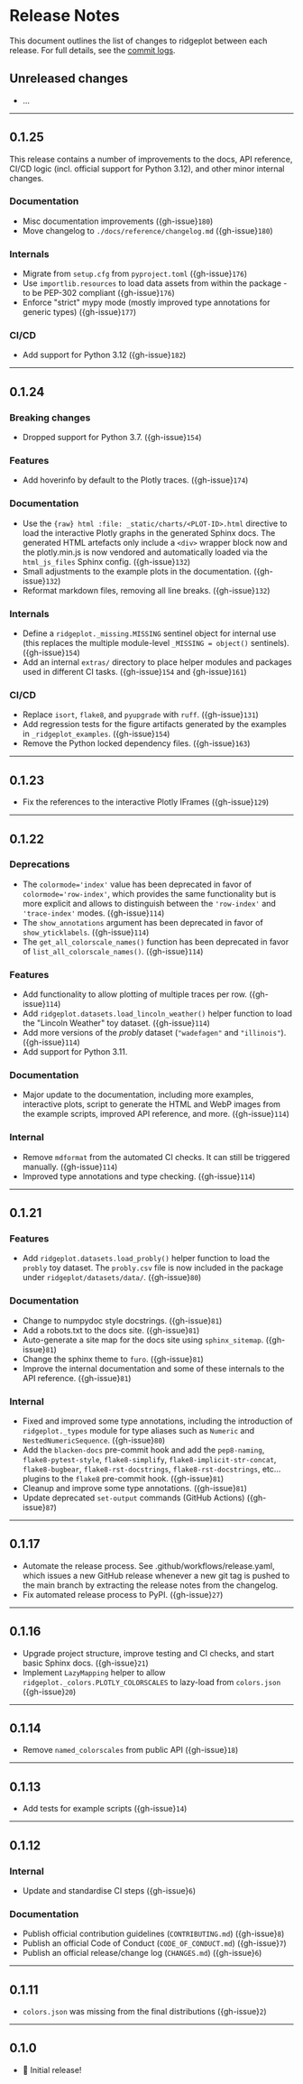 # Release Notes

This document outlines the list of changes to ridgeplot between each release. For full details, see the [commit logs](https://github.com/tpvasconcelos/ridgeplot/commits/).

Unreleased changes
------------------

- ...

---

0.1.25
------

This release contains a number of improvements to the docs, API reference, CI/CD logic (incl. official support for Python 3.12), and other minor internal changes.

### Documentation

- Misc documentation improvements ({gh-issue}`180`)
- Move changelog to `./docs/reference/changelog.md` ({gh-issue}`180`)

### Internals

- Migrate from `setup.cfg` from `pyproject.toml` ({gh-issue}`176`)
- Use `importlib.resources` to load data assets from within the package - to be PEP-302 compliant ({gh-issue}`176`)
- Enforce "strict" mypy mode (mostly improved type annotations for generic types) ({gh-issue}`177`)

### CI/CD

- Add support for Python 3.12 ({gh-issue}`182`)

---

0.1.24
------

### Breaking changes

- Dropped support for Python 3.7. ({gh-issue}`154`)

### Features

- Add hoverinfo by default to the Plotly traces. ({gh-issue}`174`)

### Documentation

- Use the `{raw} html :file: _static/charts/<PLOT-ID>.html` directive to load the interactive Plotly graphs in the generated Sphinx docs. The generated HTML artefacts only include a `<div>` wrapper block now and the plotly.min.js is now vendored and automatically loaded via the `html_js_files` Sphinx config. ({gh-issue}`132`)
- Small adjustments to the example plots in the documentation. ({gh-issue}`132`)
- Reformat markdown files, removing all line breaks. ({gh-issue}`132`)

### Internals

- Define a `ridgeplot._missing.MISSING` sentinel object for internal use (this replaces the multiple module-level `_MISSING = object()` sentinels). ({gh-issue}`154`)
- Add an internal `extras/` directory to place helper modules and packages used in different CI tasks. ({gh-issue}`154` and {gh-issue}`161`)

### CI/CD

- Replace `isort`, `flake8`, and `pyupgrade` with `ruff`. ({gh-issue}`131`)
- Add regression tests for the figure artifacts generated by the examples in `_ridgeplot_examples`. ({gh-issue}`154`)
- Remove the Python locked dependency files. ({gh-issue}`163`)

---

0.1.23
------

- Fix the references to the interactive Plotly IFrames ({gh-issue}`129`)

---

0.1.22
------

### Deprecations

- The `colormode='index'` value has been deprecated in favor of `colormode='row-index'`, which provides the same functionality but is more explicit and allows to distinguish between the `'row-index'` and `'trace-index'` modes. ({gh-issue}`114`)
- The `show_annotations` argument has been deprecated in favor of `show_yticklabels`. ({gh-issue}`114`)
- The `get_all_colorscale_names()` function has been deprecated in favor of `list_all_colorscale_names()`. ({gh-issue}`114`)

### Features

- Add functionality to allow plotting of multiple traces per row. ({gh-issue}`114`)
- Add `ridgeplot.datasets.load_lincoln_weather()` helper function to load the "Lincoln Weather" toy dataset. ({gh-issue}`114`)
- Add more versions of the _probly_ dataset (`"wadefagen"` and `"illinois"`). ({gh-issue}`114`)
- Add support for Python 3.11.

### Documentation

- Major update to the documentation, including more examples, interactive plots, script to generate the HTML and WebP images from the example scripts, improved API reference, and more. ({gh-issue}`114`)

### Internal

- Remove `mdformat` from the automated CI checks. It can still be triggered manually. ({gh-issue}`114`)
- Improved type annotations and type checking. ({gh-issue}`114`)

---

0.1.21
------

### Features

- Add `ridgeplot.datasets.load_probly()` helper function to load the `probly` toy dataset. The `probly.csv` file is now included in the package under `ridgeplot/datasets/data/`. ({gh-issue}`80`)

### Documentation

- Change to numpydoc style docstrings. ({gh-issue}`81`)
- Add a robots.txt to the docs site. ({gh-issue}`81`)
- Auto-generate a site map for the docs site using `sphinx_sitemap`. ({gh-issue}`81`)
- Change the sphinx theme to `furo`. ({gh-issue}`81`)
- Improve the internal documentation and some of these internals to the API reference. ({gh-issue}`81`)

### Internal

- Fixed and improved some type annotations, including the introduction of `ridgeplot._types` module for type aliases such as `Numeric` and `NestedNumericSequence`. ({gh-issue}`80`)
- Add the `blacken-docs` pre-commit hook and add the `pep8-naming`, `flake8-pytest-style`, `flake8-simplify`, `flake8-implicit-str-concat`, `flake8-bugbear`, `flake8-rst-docstrings`, `flake8-rst-docstrings`, etc... plugins to the `flake8` pre-commit hook. ({gh-issue}`81`)
- Cleanup and improve some type annotations. ({gh-issue}`81`)
- Update deprecated `set-output` commands (GitHub Actions) ({gh-issue}`87`)

---

0.1.17
------

- Automate the release process. See .github/workflows/release.yaml, which issues a new GitHub release whenever a new git tag is pushed to the main branch by extracting the release notes from the changelog.
- Fix automated release process to PyPI. ({gh-issue}`27`)

---

0.1.16
------

- Upgrade project structure, improve testing and CI checks, and start basic Sphinx docs. ({gh-issue}`21`)
- Implement `LazyMapping` helper to allow `ridgeplot._colors.PLOTLY_COLORSCALES` to lazy-load from `colors.json` ({gh-issue}`20`)

---

0.1.14
------

- Remove `named_colorscales` from public API ({gh-issue}`18`)

---

0.1.13
------

- Add tests for example scripts ({gh-issue}`14`)

---

0.1.12
------

### Internal

- Update and standardise CI steps ({gh-issue}`6`)

### Documentation

- Publish official contribution guidelines (`CONTRIBUTING.md`) ({gh-issue}`8`)
- Publish an official Code of Conduct (`CODE_OF_CONDUCT.md`) ({gh-issue}`7`)
- Publish an official release/change log (`CHANGES.md`) ({gh-issue}`6`)

---

0.1.11
------

- `colors.json` was missing from the final distributions ({gh-issue}`2`)

---

0.1.0
------

- 🚀 Initial release!
